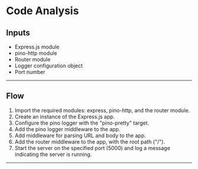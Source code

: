 # Code Analysis

## Inputs

- Express.js module
- pino-http module
- Router module
- Logger configuration object
- Port number

---

## Flow

1. Import the required modules: express, pino-http, and the router module.
2. Create an instance of the Express.js app.
3. Configure the pino logger with the "pino-pretty" target.
4. Add the pino logger middleware to the app.
5. Add middleware for parsing URL and body to the app.
6. Add the router middleware to the app, with the root path ("/").
7. Start the server on the specified port (5000) and log a message indicating the server is running.

---
